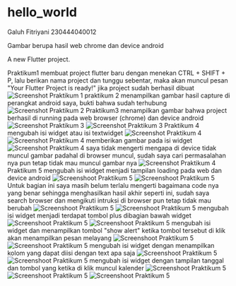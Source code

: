 # hello_world

Galuh Fitriyani
230444040012

Gambar berupa hasil web chrome dan device android

A new Flutter project.

Praktikum1
membuat project flutter baru dengan menekan CTRL + SHIFT + P, lalu berikan nama project dan tunggu sebentar, maka akan muncul pesan "Your Flutter Project is ready!" jika project sudah berhasil dibuat
![Screenshot Praktikum 1](images/pk1.png)
praktikum 2
menampilkan gambar hasil capture di perangkat android saya, bukti bahwa sudah terhubung
![Screenshot Praktikum 2](images/ss1.jpg)
Praktikum3
menampilkan gambar bahwa project berhasil di running pada web browser (chrome) dan device android
![Screenshot Praktikum 3](images/pk3.png)
![Screenshot Praktikum 3](images/ss1.jpg) 
Praktikum 4
mengubah isi widget atau isi textwidget
![Screenshot Praktikum 4](images/pk4.png)
![Screenshot Praktikum 4](images/ss2.jpg) 
memberikan gambar pada isi widget
![Screenshot Praktikum 4](images/pk4lk2.png)
saya tidak mengerti mengapa di device tidak muncul gambar padahal di browser muncul, sudah saya cari permasalahan nya pun tetap tidak mau  muncul gambar nya
![Screenshot Praktikum 4](images/ss3.jpg)
Praktikum 5
mengubah isi widget menjadi tampilan loading pada web dan device android
![Screenshoot Praktikum 5](images/pk5lk1.png)
![Screenshoot Praktikum 5](images/ss4.jpg)
Untuk bagian ini saya masih belum terlalu mengerti bagaimana code nya yang benar sehingga menghasilkan hasil akhir seperti ini, sudah saya search browser dan mengikuti intruksi di browser pun tetap tidak mau berubah
![Screenshoot Praktikum 5](images/pk5lk2.png)
![Screenshoot Praktikum 5](images/ss5.jpg)
mengubah isi widget menjadi terdapat tombol plus dibagian bawah widget
![Screenshoot Praktikum 5](images/pk5lk3.png)
![Screenshoot Praktikum 5](images/ss6.jpg)
mengubah isi widget dan menampilkan tombol "show alert" ketika tombol tersebut di klik akan menampilkan pesan melayang
![Screenshoot Praktikum 5](images/pk5lk4.png)
![Screenshoot Praktikum 5](images/ss7.jpg)
mengubah isi widget dengan menampilkan kolom yang dapat diisi dengan text apa saja
![Screenshoot Praktikum 5](images/pk5lk5.png)
![Screenshoot Praktikum 5](images/ss8.jpg)
mengubah isi widget dengan tampilan tanggal dan tombol yang ketika di klik muncul kalender
![Screenshoot Praktikum 5](images/pk5lk6.png)
![Screenshoot Praktikum 5](images/ss9.jpg)
![Screenshoot Praktikum 5](images/ss10.jpg)